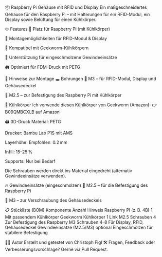 📦 Raspberry Pi Gehäuse mit RFID und Display
Ein maßgeschneidertes Gehäuse für den Raspberry Pi – mit Halterungen für ein RFID-Modul, ein Display sowie Belüftung für einen Kühlkörper.


⚙️ Features
📗 Platz für Raspberry Pi (mit Kühlkörper)

📘 Montagemöglichkeiten für RFID-Modul & Display

🧊 Kompatibel mit Geekworm-Kühlkörpern

🧷 Unterstützung für eingeschmolzene Gewindeeinsätze

🖨️ Optimiert für FDM-Druck mit PETG

🔧 Hinweise zur Montage
🕳️ Bohrungen
🔩 M3 – für RFID-Modul, Display und Gehäusedeckel

🔩 M2.5 – zur Befestigung des Raspberry Pi mit Kühlkörper

🧊 Kühlkörper
Ich verwende diesen Kühlkörper von Geekworm (Amazon):
👉 B09QMBCXLB auf Amazon

🖨️ 3D-Druck
Material: PETG

Drucker: Bambu Lab P1S mit AMS

Layerhöhe: Empfohlen: 0.2 mm

Infill: 15–25 %

Supports: Nur bei Bedarf

Die Schrauben werden direkt ins Material eingedreht (alternativ Gewindeeinsätze verwenden).

🔥 Gewindeeinsätze (eingeschmolzen)
🧷 M2.5 – für die Befestigung des Raspberry Pi

🧷 M3 – zur Verschraubung des Gehäusedeckels



📋 Stückliste (BOM)
Komponente	Anzahl	Hinweis
Raspberry Pi (z. B. 4B)	1	Mit passendem Kühlkörper
Geekworm Kühlkörper	1	Link
M2.5 Schrauben	4	Zur Befestigung des Raspberry
M3 Schrauben	4–8	Für Display, RFID, Gehäusedeckel
Gewindeeinsätze (M2.5/M3)	optional	Eingeschmolzen für stabilere Befestigung

🧑‍🔬 Autor
Erstellt und getestet von Christoph Figl 🛠️
Fragen, Feedback oder Verbesserungsvorschläge? Gerne via Pull Request.
